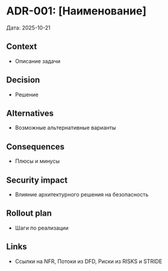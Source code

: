 # ADR-001: [Наименование]
Дата: 2025-10-21


## Context
- Описание задачи

## Decision
- Решение

## Alternatives
- Возможные альтернативные варианты

## Consequences
- Плюсы и минусы

## Security impact
- Влияние архитектурного решения на безопасность

## Rollout plan
- Шаги по реализации

## Links
- Ссылки на NFR, Потоки из DFD, Риски из RISKS и STRIDE
